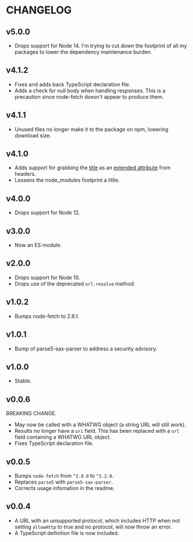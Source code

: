 # CHANGELOG

## v5.0.0

- Drops support for Node 14. I'm trying to cut down the footprint of all my
  packages to lower the dependency maintenance burden.

## v4.1.2

- Fixes and adds back TypeScript declaration file.
- Adds a check for null body when handling responses. This is a precaution since
  node-fetch doesn't appear to produce them.

## v4.1.1

- Unused files no longer make it to the package on npm, lowering download size.

## v4.1.0

- Adds support for grabbing the
  [title](https://datatracker.ietf.org/doc/html/rfc8288#section-3.4.1) as an
  [extended attribute](https://datatracker.ietf.org/doc/html/rfc8187#section-3.2.1)
  from headers.
- Lessens the node_modules footprint a little.

## v4.0.0

- Drops support for Node 12.

## v3.0.0

- Now an ES module.

## v2.0.0

- Drops support for Node 10.
- Drops use of the deprecated `url.resolve` method.

## v1.0.2

- Bumps node-fetch to 2.6.1.

## v1.0.1

- Bump of parse5-sax-parser to address a security advisory.

## v1.0.0

- Stable.

## v0.0.6

BREAKING CHANGE.

 - May now be called with a WHATWG object (a string URL will still work).
 - Results no longer have a `uri` field. This has been replaced with a `url` field containing a WHATWG URL object.
 - Fixes TypeScript declaration file.

## v0.0.5

 - Bumps `node-fetch` from `^2.0.0` to `^2.2.0`.
 - Replaces `parse5` with `parse5-sax-parser`.
 - Corrects usage infomation in the readme.

## v0.0.4

 - A URL with an unsupported protocol, which includes HTTP when not setting `allowHttp` to true and no protocol, will now throw an error.
 - A TypeScript definition file is now included.
